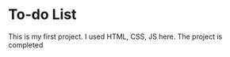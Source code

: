 <h1>To-do List</h1>
<p>This is my first project. I used HTML, CSS, JS here. The project is completed</p>
